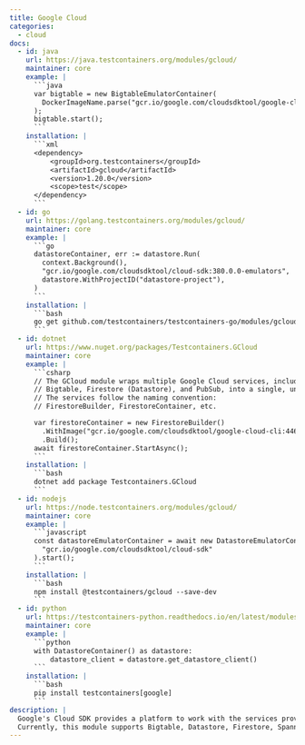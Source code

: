 ```yaml
---
title: Google Cloud
categories:
  - cloud
docs:
  - id: java
    url: https://java.testcontainers.org/modules/gcloud/
    maintainer: core
    example: |
      ```java
      var bigtable = new BigtableEmulatorContainer(
        DockerImageName.parse("gcr.io/google.com/cloudsdktool/google-cloud-cli:380.0.0-emulators")
      );
      bigtable.start();
      ```
    installation: |
      ```xml
      <dependency>
          <groupId>org.testcontainers</groupId>
          <artifactId>gcloud</artifactId>
          <version>1.20.0</version>
          <scope>test</scope>
      </dependency>
      ```
  - id: go
    url: https://golang.testcontainers.org/modules/gcloud/
    maintainer: core
    example: |
      ```go
      datastoreContainer, err := datastore.Run(
        context.Background(),
        "gcr.io/google.com/cloudsdktool/cloud-sdk:380.0.0-emulators",
        datastore.WithProjectID("datastore-project"),
      )
      ```
    installation: |
      ```bash
      go get github.com/testcontainers/testcontainers-go/modules/gcloud
      ```
  - id: dotnet
    url: https://www.nuget.org/packages/Testcontainers.GCloud
    maintainer: core
    example: |
      ```csharp
      // The GCloud module wraps multiple Google Cloud services, including BigQuery,
      // Bigtable, Firestore (Datastore), and PubSub, into a single, unified dependency.
      // The services follow the naming convention:
      // FirestoreBuilder, FirestoreContainer, etc.

      var firestoreContainer = new FirestoreBuilder()
        .WithImage("gcr.io/google.com/cloudsdktool/google-cloud-cli:446.0.1-emulators")
        .Build();
      await firestoreContainer.StartAsync();
      ```
    installation: |
      ```bash
      dotnet add package Testcontainers.GCloud
      ```
  - id: nodejs
    url: https://node.testcontainers.org/modules/gcloud/
    maintainer: core
    example: |
      ```javascript
      const datastoreEmulatorContainer = await new DatastoreEmulatorContainer(
        "gcr.io/google.com/cloudsdktool/cloud-sdk"
      ).start();
      ```
    installation: |
      ```bash
      npm install @testcontainers/gcloud --save-dev
      ```
  - id: python
    url: https://testcontainers-python.readthedocs.io/en/latest/modules/google/README.html
    maintainer: core
    example: |
      ```python
      with DatastoreContainer() as datastore:
          datastore_client = datastore.get_datastore_client()
      ```
    installation: |
      ```bash
      pip install testcontainers[google]
      ```
description: |
  Google's Cloud SDK provides a platform to work with the services provided through their Cloud Platform.
  Currently, this module supports Bigtable, Datastore, Firestore, Spanner, and Pub/Sub emulators.
---
```

